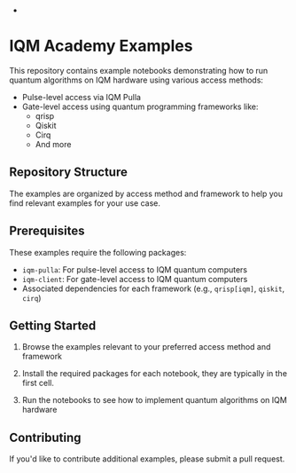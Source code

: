 *
# IQM Academy Examples

This repository contains example notebooks demonstrating how to run quantum algorithms on IQM hardware using various access methods:

- Pulse-level access via IQM Pulla
- Gate-level access using quantum programming frameworks like:
    - qrisp
    - Qiskit
    - Cirq
    - And more

## Repository Structure

The examples are organized by access method and framework to help you find relevant examples for your use case.

## Prerequisites

These examples require the following packages:

- `iqm-pulla`: For pulse-level access to IQM quantum computers
- `iqm-client`: For gate-level access to IQM quantum computers
- Associated dependencies for each framework (e.g., `qrisp[iqm]`, `qiskit`, `cirq`)

## Getting Started

1. Browse the examples relevant to your preferred access method and framework

2. Install the required packages for each notebook, they are typically in the first cell.

3. Run the notebooks to see how to implement quantum algorithms on IQM hardware

## Contributing

If you'd like to contribute additional examples, please submit a pull request.